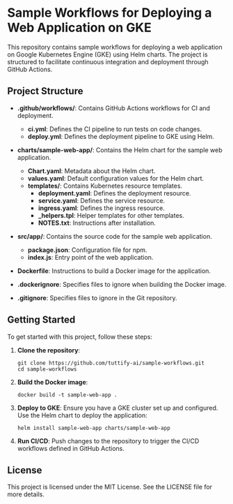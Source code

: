 # Sample Workflows for Deploying a Web Application on GKE

This repository contains sample workflows for deploying a web application on Google Kubernetes Engine (GKE) using Helm charts. The project is structured to facilitate continuous integration and deployment through GitHub Actions.

## Project Structure

- **.github/workflows/**: Contains GitHub Actions workflows for CI and deployment.
  - **ci.yml**: Defines the CI pipeline to run tests on code changes.
  - **deploy.yml**: Defines the deployment pipeline to GKE using Helm.

- **charts/sample-web-app/**: Contains the Helm chart for the sample web application.
  - **Chart.yaml**: Metadata about the Helm chart.
  - **values.yaml**: Default configuration values for the Helm chart.
  - **templates/**: Contains Kubernetes resource templates.
    - **deployment.yaml**: Defines the deployment resource.
    - **service.yaml**: Defines the service resource.
    - **ingress.yaml**: Defines the ingress resource.
    - **_helpers.tpl**: Helper templates for other templates.
    - **NOTES.txt**: Instructions after installation.

- **src/app/**: Contains the source code for the sample web application.
  - **package.json**: Configuration file for npm.
  - **index.js**: Entry point of the web application.

- **Dockerfile**: Instructions to build a Docker image for the application.

- **.dockerignore**: Specifies files to ignore when building the Docker image.

- **.gitignore**: Specifies files to ignore in the Git repository.

## Getting Started

To get started with this project, follow these steps:

1. **Clone the repository**:
   ```
   git clone https://github.com/tuttify-ai/sample-workflows.git
   cd sample-workflows
   ```

2. **Build the Docker image**:
   ```
   docker build -t sample-web-app .
   ```

3. **Deploy to GKE**:
   Ensure you have a GKE cluster set up and configured. Use the Helm chart to deploy the application:
   ```
   helm install sample-web-app charts/sample-web-app
   ```

4. **Run CI/CD**:
   Push changes to the repository to trigger the CI/CD workflows defined in GitHub Actions.

## License

This project is licensed under the MIT License. See the LICENSE file for more details.